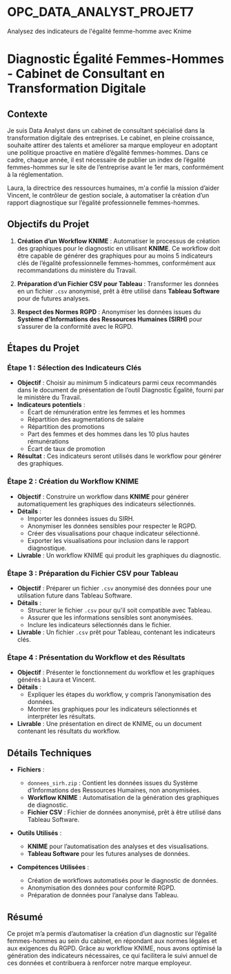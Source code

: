# OPC_DATA_ANALYST_PROJET7
Analysez des indicateurs de l'égalité femme-homme avec Knime

# Diagnostic Égalité Femmes-Hommes - Cabinet de Consultant en Transformation Digitale

## Contexte

Je suis Data Analyst dans un cabinet de consultant spécialisé dans la transformation digitale des entreprises. Le cabinet, en pleine croissance, souhaite attirer des talents et améliorer sa marque employeur en adoptant une politique proactive en matière d’égalité femmes-hommes. Dans ce cadre, chaque année, il est nécessaire de publier un index de l’égalité femmes-hommes sur le site de l’entreprise avant le 1er mars, conformément à la réglementation.

Laura, la directrice des ressources humaines, m'a confié la mission d’aider Vincent, le contrôleur de gestion sociale, à automatiser la création d’un rapport diagnostique sur l’égalité professionnelle femmes-hommes.

## Objectifs du Projet

1. **Création d’un Workflow KNIME** : Automatiser le processus de création des graphiques pour le diagnostic en utilisant **KNIME**. Ce workflow doit être capable de générer des graphiques pour au moins 5 indicateurs clés de l’égalité professionnelle femmes-hommes, conformément aux recommandations du ministère du Travail.
   
2. **Préparation d’un Fichier CSV pour Tableau** : Transformer les données en un fichier `.csv` anonymisé, prêt à être utilisé dans **Tableau Software** pour de futures analyses.

3. **Respect des Normes RGPD** : Anonymiser les données issues du **Système d’Informations des Ressources Humaines (SIRH)** pour s’assurer de la conformité avec le RGPD.

## Étapes du Projet

### Étape 1 : Sélection des Indicateurs Clés

- **Objectif** : Choisir au minimum 5 indicateurs parmi ceux recommandés dans le document de présentation de l’outil Diagnostic Égalité, fourni par le ministère du Travail.
- **Indicateurs potentiels** :
  - Écart de rémunération entre les femmes et les hommes
  - Répartition des augmentations de salaire
  - Répartition des promotions
  - Part des femmes et des hommes dans les 10 plus hautes rémunérations
  - Écart de taux de promotion
- **Résultat** : Ces indicateurs seront utilisés dans le workflow pour générer des graphiques.

### Étape 2 : Création du Workflow KNIME

- **Objectif** : Construire un workflow dans **KNIME** pour générer automatiquement les graphiques des indicateurs sélectionnés.
- **Détails** :
  - Importer les données issues du SIRH.
  - Anonymiser les données sensibles pour respecter le RGPD.
  - Créer des visualisations pour chaque indicateur sélectionné.
  - Exporter les visualisations pour inclusion dans le rapport diagnostique.
- **Livrable** : Un workflow KNIME qui produit les graphiques du diagnostic.

### Étape 3 : Préparation du Fichier CSV pour Tableau

- **Objectif** : Préparer un fichier `.csv` anonymisé des données pour une utilisation future dans Tableau Software.
- **Détails** :
  - Structurer le fichier `.csv` pour qu'il soit compatible avec Tableau.
  - Assurer que les informations sensibles sont anonymisées.
  - Inclure les indicateurs sélectionnés dans le fichier.
- **Livrable** : Un fichier `.csv` prêt pour Tableau, contenant les indicateurs clés.

### Étape 4 : Présentation du Workflow et des Résultats

- **Objectif** : Présenter le fonctionnement du workflow et les graphiques générés à Laura et Vincent.
- **Détails** :
  - Expliquer les étapes du workflow, y compris l’anonymisation des données.
  - Montrer les graphiques pour les indicateurs sélectionnés et interpréter les résultats.
- **Livrable** : Une présentation en direct de KNIME, ou un document contenant les résultats du workflow.

## Détails Techniques

- **Fichiers** :
  - `donnees_sirh.zip` : Contient les données issues du Système d’Informations des Ressources Humaines, non anonymisées.
  - **Workflow KNIME** : Automatisation de la génération des graphiques de diagnostic.
  - **Fichier CSV** : Fichier de données anonymisé, prêt à être utilisé dans Tableau Software.

- **Outils Utilisés** :
  - **KNIME** pour l’automatisation des analyses et des visualisations.
  - **Tableau Software** pour les futures analyses de données.

- **Compétences Utilisées** :
  - Création de workflows automatisés pour le diagnostic de données.
  - Anonymisation des données pour conformité RGPD.
  - Préparation de données pour l’analyse dans Tableau.

## Résumé

Ce projet m’a permis d’automatiser la création d’un diagnostic sur l’égalité femmes-hommes au sein du cabinet, en répondant aux normes légales et aux exigences du RGPD. Grâce au workflow KNIME, nous avons optimisé la génération des indicateurs nécessaires, ce qui facilitera le suivi annuel de ces données et contribuera à renforcer notre marque employeur.
